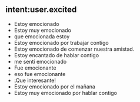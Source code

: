 ## intent:user.excited
- Estoy emocionado
- Estoy muy emocionado
- que emocionada estoy
- Estoy emocionado por trabajar contigo
- Estoy emocionado de comenzar nuestra amistad.
- Estoy encantado de hablar contigo
- me sentí emocionado
- Fue emocionante
- eso fue emocionante
- ¡Que interesante!
- Estoy emocionado por el mañana
- Estoy muy emocionado por hablar contigo
